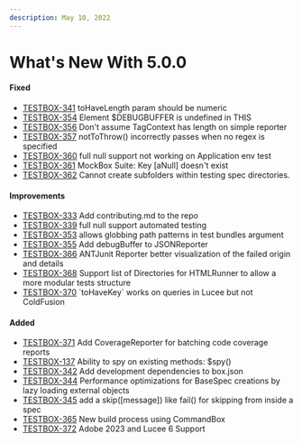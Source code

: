 ```yaml
---
description: May 10, 2022
---
```


# What's New With 5.0.0

#### Fixed

* [TESTBOX-341](https://ortussolutions.atlassian.net/browse/TESTBOX-341) toHaveLength param should be numeric
* [TESTBOX-354](https://ortussolutions.atlassian.net/browse/TESTBOX-354) Element $DEBUGBUFFER is undefined in THIS
* [TESTBOX-356](https://ortussolutions.atlassian.net/browse/TESTBOX-356) Don't assume TagContext has length on simple reporter
* [TESTBOX-357](https://ortussolutions.atlassian.net/browse/TESTBOX-357) notToThrow() incorrectly passes when no regex is specified
* [TESTBOX-360](https://ortussolutions.atlassian.net/browse/TESTBOX-360) full null support not working on Application env test
* [TESTBOX-361](https://ortussolutions.atlassian.net/browse/TESTBOX-361) MockBox Suite: Key \[aNull] doesn't exist
* [TESTBOX-362](https://ortussolutions.atlassian.net/browse/TESTBOX-362) Cannot create subfolders within testing spec directories.

#### Improvements

* [TESTBOX-333](https://ortussolutions.atlassian.net/browse/TESTBOX-333) Add contributing.md to the repo
* [TESTBOX-339](https://ortussolutions.atlassian.net/browse/TESTBOX-339) full null support automated testing
* [TESTBOX-353](https://ortussolutions.atlassian.net/browse/TESTBOX-353) allows globbing path patterns in test bundles argument
* [TESTBOX-355](https://ortussolutions.atlassian.net/browse/TESTBOX-355) Add debugBuffer to JSONReporter
* [TESTBOX-366](https://ortussolutions.atlassian.net/browse/TESTBOX-366) ANTJunit Reporter better visualization of the failed origin and details
* [TESTBOX-368](https://ortussolutions.atlassian.net/browse/TESTBOX-368) Support list of Directories for HTMLRunner to allow a more modular tests structure
* [TESTBOX-370](https://ortussolutions.atlassian.net/browse/TESTBOX-370) \`toHaveKey\` works on queries in Lucee but not ColdFusion

#### Added

* [TESTBOX-371](https://ortussolutions.atlassian.net/browse/TESTBOX-371) Add CoverageReporter for batching code coverage reports
* [TESTBOX-137](https://ortussolutions.atlassian.net/browse/TESTBOX-137) Ability to spy on existing methods: $spy()
* [TESTBOX-342](https://ortussolutions.atlassian.net/browse/TESTBOX-342) Add development dependencies to box.json
* [TESTBOX-344](https://ortussolutions.atlassian.net/browse/TESTBOX-344) Performance optimizations for BaseSpec creations by lazy loading external objects
* [TESTBOX-345](https://ortussolutions.atlassian.net/browse/TESTBOX-345) add a skip(\[message]) like fail() for skipping from inside a spec
* [TESTBOX-365](https://ortussolutions.atlassian.net/browse/TESTBOX-365) New build process using CommandBox
* [TESTBOX-372](https://ortussolutions.atlassian.net/browse/TESTBOX-372) Adobe 2023 and Lucee 6 Support
